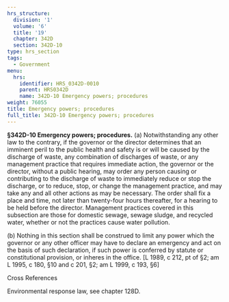 ```yaml
---
hrs_structure:
  division: '1'
  volume: '6'
  title: '19'
  chapter: 342D
  section: 342D-10
type: hrs_section
tags:
  - Government
menu:
  hrs:
    identifier: HRS_0342D-0010
    parent: HRS0342D
    name: 342D-10 Emergency powers; procedures
weight: 76055
title: Emergency powers; procedures
full_title: 342D-10 Emergency powers; procedures
---
```

**§342D-10 Emergency powers; procedures.** (a) Notwithstanding any other law to the contrary, if the governor or the director determines that an imminent peril to the public health and safety is or will be caused by the discharge of waste, any combination of discharges of waste, or any management practice that requires immediate action, the governor or the director, without a public hearing, may order any person causing or contributing to the discharge of waste to immediately reduce or stop the discharge, or to reduce, stop, or change the management practice, and may take any and all other actions as may be necessary. The order shall fix a place and time, not later than twenty-four hours thereafter, for a hearing to be held before the director. Management practices covered in this subsection are those for domestic sewage, sewage sludge, and recycled water, whether or not the practices cause water pollution.

(b) Nothing in this section shall be construed to limit any power which the governor or any other officer may have to declare an emergency and act on the basis of such declaration, if such power is conferred by statute or constitutional provision, or inheres in the office. [L 1989, c 212, pt of §2; am L 1995, c 180, §10 and c 201, §2; am L 1999, c 193, §6]

Cross References

Environmental response law, see chapter 128D.